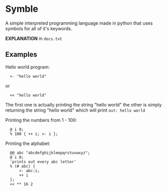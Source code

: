# Symble
A simple interpreted programming language made in python that uses symbols for all of it's keywords.

**EXPLANATION** in `docs.txt`

## Examples

Hello world program:
```
  <- "hello world"
```
or
```
  << "hello world"
```
The first one is actually printing the string "hello world" the other is simply returning the string "hello world" which will print `out: hello world `

Printing the numbers from 1 - 100:
```
  @ i 0;
  % 100 { ++ i; <- i };
```

Printing the alphabet:
```
  @@ abc "abcdefghijklmopqrstuvwxyz";
  @ i 0;
  'prints out every abc letter'
  % (# abc) {
      <- abc:i;
      ++ i
  };
  << ** 16 2
```
